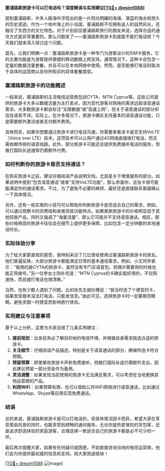 **塞浦路斯旅游卡可以打电话吗？深度解读与实用建议[[TG💪+ @esim1088](https://t.me/s/esim1088)]**

提到塞浦路斯，许多人脑海中浮现出的是一片阳光明媚的海滩、湛蓝的海水和悠久的历史遗迹。作为一个地中海上的小岛国，塞浦路斯不仅拥有迷人的自然风光，还融合了东西方的文化特色。对于计划前往塞浦路斯旅行的朋友来说，选择合适的通讯方式是非常重要的。那么问题来了——塞浦路斯旅游卡到底能不能打电话呢？今天我们就来深入探讨这个问题。

首先，让我们明确一点：塞浦路斯旅游卡是一种专门为游客设计的SIM卡服务，它的主要功能是为游客提供便捷的移动数据上网支持。通常情况下，这种卡会包含一定量的数据流量套餐，并且可以在本地网络中使用。然而，是否能够打电话则取决于具体的运营商以及你所购买的具体套餐类型。

### 塞浦路斯旅游卡的功能概述

一般来说，塞浦路斯的主流电信运营商包括CYTA、MTN Cyprus等。这些公司提供的旅游卡大多以数据流量为主打卖点，因为现代游客对网络的需求远超语音通话需求。大多数旅游卡都会标注“无限数据”或“高速上网”，但关于语音通话的部分却往往语焉不详。实际上，在许多情况下，旅游卡确实支持基本的语音通话功能，只是需要额外激活或者支付额外费用。

具体而言，如果你想要通过旅游卡进行电话沟通，你需要查看该卡是否支持VoLTE（Voice over LTE）技术。这项技术可以让用户通过4G网络直接拨打电话，而无需依赖传统的语音线路。此外，部分旅游卡可能还会提供免费接听电话的服务，但拨打国际长途通常仍需额外付费。

### 如何判断你的旅游卡是否支持通话？

在购买旅游卡之前，建议仔细阅读产品说明文档，尤其是关于增值服务的部分。如果说明中提到“包含语音通话”或者“支持VoLTE功能”，那么恭喜你，这张卡很可能能满足你的通话需求。不过，为了避免不必要的麻烦，最好还是直接联系客服确认一下具体情况。

另外，还有一些实用的小技巧可以帮助你判断旅游卡是否适合自己的需求。例如，可以通过观察卡的资费结构来推测其功能特点。如果某款旅游卡的价格明显低于其他同类产品，同时又强调了“海量流量”，那么它可能并不支持语音通话。相反，那些价格稍高的旅游卡往往会在细节上提供更多保障，比如包含一定分钟数的本地通话时长。

### 实际体验分享

为了给大家更直观的感受，我特别采访了几位曾经使用过塞浦路斯旅游卡的旅友。他们普遍反映，大部分旅游卡都能满足日常的基本通信需求。例如，小王同学表示：“我用的是CYTA的旅游卡，虽然没有专门买语音包，但偶尔需要用的时候也能正常拨号。”另一位李女士则补充道：“MTN Cyprus的卡确实挺好用的，不仅网速快，而且接打电话也很清晰。”

当然，也有少数人遇到了问题。比如张先生就吐槽说：“我当时选了个便宜的卡，结果发现根本没法打电话，只能发信息。”由此可见，选择旅游卡时一定要擦亮眼睛，避免贪图一时便宜而影响旅行体验。

### 实用建议与注意事项

基于以上分析，这里为大家总结了几条实用建议：

1. **提前规划**：出发前务必了解目的地的电信环境，并根据自身需求挑选合适的旅游卡。
2. **关注细节**：仔细阅读产品描述，特别是关于语音通话的部分，确保所选卡符合预期。
3. **预留预算**：即使某些旅游卡声称免费接听，但拨打国际长途仍需额外支出，因此建议预留一部分资金作为备用。
4. **灵活调整**：如果发现当前使用的旅游卡无法满足需求，可以考虑在当地更换其他运营商的产品。
5. **利用WiFi**：如果预算有限，也可以借助公共WiFi网络进行语音通话，比如通过WhatsApp、Skype等应用实现免费通话。

### 结语

总的来说，塞浦路斯旅游卡是可以打电话的，但具体情况因卡而异。希望大家在享受美丽风景的同时，也能享受到顺畅的通讯服务。无论你是热爱冒险的背包客，还是追求舒适体验的家庭游客，合理选择一款适合自己的旅游卡都是必不可少的一环。

最后再次提醒大家，如果有任何疑问或困惑，不妨直接咨询当地的电信运营商，他们会为你提供最权威的信息和支持。祝大家旅途愉快！

[[TG💪+ @esim1088](https://t.me/s/esim1088) ![Image](https://i.postimg.cc/4NQfJmqS/Snipaste-2025-05-13-00-14-12.png)]